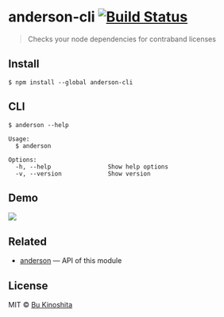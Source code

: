 # anderson-cli [![Build Status](https://travis-ci.org/bukinoshita/anderson-cli.svg?branch=master)](https://travis-ci.org/bukinoshita/anderson-cli)

> Checks your node dependencies for contraband licenses


## Install

```
$ npm install --global anderson-cli
```


## CLI

```
$ anderson --help

Usage:
  $ anderson

Options:
  -h, --help                Show help options
  -v, --version             Show version
```


## Demo

<img src="demo.gif">


## Related

- [anderson](https://github.com/bukinoshita/anderson) — API of this module


## License

MIT © [Bu Kinoshita](http://bukinoshita.io)
